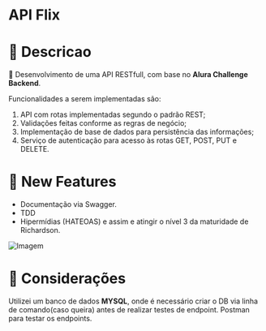 # **API Flix**

# 💭 Descricao 
 📍 Desenvolvimento de uma API RESTfull, com base no **Alura Challenge Backend**.

Funcionalidades a serem implementadas são:

1. API com rotas implementadas segundo o padrão REST;
1. Validações feitas conforme as regras de negócio;
1. Implementação de base de dados para persistência das informações;
1. Serviço de autenticação para acesso às rotas GET, POST, PUT e DELETE.

# 🚀 New Features

- Documentação via Swagger.
- TDD
- Hipermídias (HATEOAS) e assim e atingir o nível 3 da maturidade de Richardson.

![Imagem](https://arrayoutofindex.files.wordpress.com/2017/06/richardson-maturity-model.png?w=401&h=323)


# 🧾 Considerações
Utilizei um banco de dados **MYSQL**, onde é necessário criar o DB via linha de comando(caso queira) antes de realizar testes de endpoint.
Postman para testar os endpoints.

